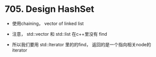 # 705. Design HashSet

- 使用chaining， vector of linked list

- 注意， std::vector 和 std::list 在c++里没有 find

- 所以我们要用 std::Iterator 里的的find， 返回的是一个指向相关node的iterator
